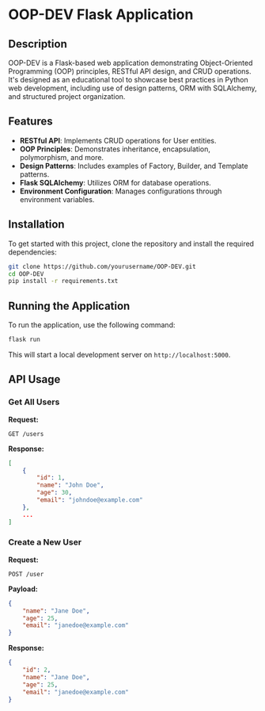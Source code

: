 
# OOP-DEV Flask Application

## Description

OOP-DEV is a Flask-based web application demonstrating Object-Oriented Programming (OOP) principles, RESTful API design, and CRUD operations. It's designed as an educational tool to showcase best practices in Python web development, including use of design patterns, ORM with SQLAlchemy, and structured project organization.

## Features

- **RESTful API**: Implements CRUD operations for User entities.
- **OOP Principles**: Demonstrates inheritance, encapsulation, polymorphism, and more.
- **Design Patterns**: Includes examples of Factory, Builder, and Template patterns.
- **Flask SQLAlchemy**: Utilizes ORM for database operations.
- **Environment Configuration**: Manages configurations through environment variables.

## Installation

To get started with this project, clone the repository and install the required dependencies:

```bash
git clone https://github.com/yourusername/OOP-DEV.git
cd OOP-DEV
pip install -r requirements.txt
```

## Running the Application

To run the application, use the following command:

```bash
flask run
```

This will start a local development server on `http://localhost:5000`.

## API Usage

### Get All Users

**Request:**

`GET /users`

**Response:**

```json
[
    {
        "id": 1,
        "name": "John Doe",
        "age": 30,
        "email": "johndoe@example.com"
    },
    ...
]
```

### Create a New User

**Request:**

`POST /user`

**Payload:**

```json
{
    "name": "Jane Doe",
    "age": 25,
    "email": "janedoe@example.com"
}
```

**Response:**

```json
{
    "id": 2,
    "name": "Jane Doe",
    "age": 25,
    "email": "janedoe@example.com"
}
```
